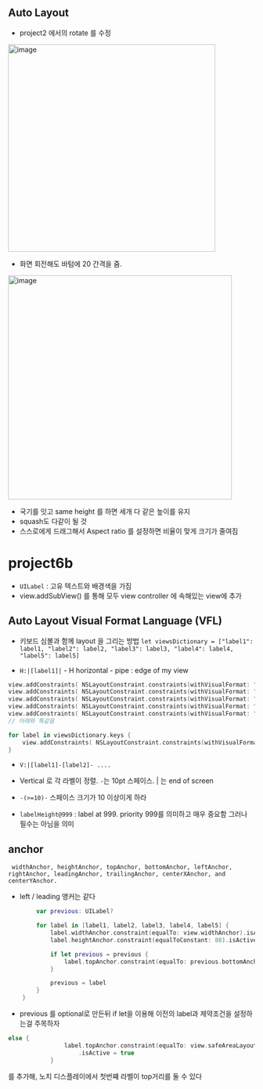 ## Auto Layout

- project2 에서의 rotate 를 수정

<img width="423" alt="image" src="https://github.com/100DaysOfSwift/100-days-of-swift/assets/40600306/e5bfb8cd-89b5-4f84-9e42-82500eb31f98">

- 화면 회전해도 바텀에 20 간격을 줌.
<img width="457" alt="image" src="https://github.com/100DaysOfSwift/100-days-of-swift/assets/40600306/b1790b83-84e0-42c3-b5af-d148405249ca">

- 국기를 잇고 same height 를 하면 세개 다 같은 높이를 유지
- squash도 다같이 될 것
- 스스로에게 드래그해서 Aspect ratio 를 설정하면 비율이 맞게 크기가 줄여짐

# project6b

- `UILabel` : 고유 텍스트와 배경색을 가짐
- view.addSubView() 를 통해 모두 view controller 에 속해있는 view에 추가


## Auto Layout Visual Format Language (VFL)

- 키보드 심볼과 함께 layout 을 그리는 방법
`let viewsDictionary = ["label1": label1, "label2": label2, "label3": label3, "label4": label4, "label5": label5]`

- `H:|[label1]|`
      - H horizontal
      - pipe : edge of my view

```swift
view.addConstraints( NSLayoutConstraint.constraints(withVisualFormat: "H:|[label1]|", options: [], metrics: nil, views: viewsDictionary))
view.addConstraints( NSLayoutConstraint.constraints(withVisualFormat: "H:|[label2]|", options: [], metrics: nil, views: viewsDictionary))
view.addConstraints( NSLayoutConstraint.constraints(withVisualFormat: "H:|[label3]|", options: [], metrics: nil, views: viewsDictionary))
view.addConstraints( NSLayoutConstraint.constraints(withVisualFormat: "H:|[label4]|", options: [], metrics: nil, views: viewsDictionary))
view.addConstraints( NSLayoutConstraint.constraints(withVisualFormat: "H:|[label5]|", options: [], metrics: nil, views: viewsDictionary))
// 아래와 똑같음

for label in viewsDictionary.keys {
    view.addConstraints( NSLayoutConstraint.constraints(withVisualFormat: "H:|[\(label)]|", options: [], metrics: nil, views: viewsDictionary))
}

```

- `V:|[label1]-[label2]- ....`
- Vertical 로 각 라벨이 정렬. `-`는 10pt 스페이스. | 는 end of screen
- `-(>=10)-` 스페이스 크기가 10 이상이게 하라

- `labelHeight@999` : label at 999. priority 999를 의미하고 매우 중요함 그러나 필수는 아님을 의미

## anchor
```
 widthAnchor, heightAnchor, topAnchor, bottomAnchor, leftAnchor, rightAnchor, leadingAnchor, trailingAnchor, centerXAnchor, and centerYAnchor.
```

- left / leading 앵커는 같다

```swift
		var previous: UILabel?

		for label in [label1, label2, label3, label4, label5] {
			label.widthAnchor.constraint(equalTo: view.widthAnchor).isActive = true
			label.heightAnchor.constraint(equalToConstant: 88).isActive = true

			if let previous = previous {
                label.topAnchor.constraint(equalTo: previous.bottomAnchor, constant: 10).isActive = true
			}

			previous = label
		}
	}
```

- previous 를 optional로 만든뒤 if let을 이용해 이전의 label과 제약조건을 설정하는걸 주목하자

```swift
else {
                label.topAnchor.constraint(equalTo: view.safeAreaLayoutGuide.topAnchor, constant: 0)
                    .isActive = true
            }
```
를 추가해, 노치 디스플레이에서 첫번쨰 라벨이 top거리를 둘 수 있다





